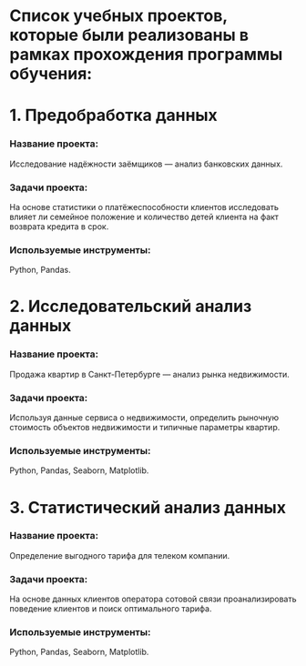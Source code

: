 # Список учебных проектов, которые были реализованы в рамках прохождения программы обучения:

# 1. Предобработка данных
### Название проекта:  
Исследование надёжности заёмщиков — анализ банковских данных.
### Задачи проекта: 
На основе статистики о платёжеспособности клиентов исследовать влияет ли семейное положение и количество детей клиента на факт возврата кредита в срок.
### Используемые инструменты:  
Python, Pandas.
# 2. Исследовательский анализ данных
### Название проекта: 
Продажа квартир в Санкт-Петербурге — анализ рынка недвижимости.
### Задачи проекта: 
Используя данные сервиса о недвижимости, определить рыночную стоимость объектов недвижимости и типичные параметры квартир.
### Используемые инструменты: 
Python, Pandas, Seaborn, Matplotlib.
# 3. Статистический анализ данных
### Название проекта: 
Определение выгодного тарифа для телеком компании.
### Задачи проекта: 
На основе данных клиентов оператора сотовой связи проанализировать поведение клиентов и поиск оптимального тарифа.
### Используемые инструменты: 
Python, Pandas, Seaborn, Matplotlib.
